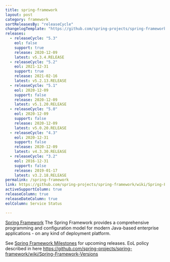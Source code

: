 ```yaml
---
title: spring-framework
layout: post
category: framework
sortReleasesBy: "releaseCycle"
changelogTemplate: "https://github.com/spring-projects/spring-framework/releases/tag/__LATEST__"
releases:
  - releaseCycle: "5.3"
    eol: false
    support: true
    release: 2020-12-09
    latest: v5.3.4.RELEASE
  - releaseCycle: "5.2"
    eol: 2021-12-31
    support: true
    release: 2021-02-16
    latest: v5.2.13.RELEASE
  - releaseCycle: "5.1"
    eol: 2020-12-09
    support: false
    release: 2020-12-09
    latest: v5.1.20.RELEASE
  - releaseCycle: "5.0"
    eol: 2020-12-09
    support: false
    release: 2020-12-09
    latest: v5.0.20.RELEASE
  - releaseCycle: "4.3"
    eol: 2020-12-31
    support: false
    release: 2020-12-09
    latest: v4.3.30.RELEASE
  - releaseCycle: "3.2"
    eol: 2016-12-31
    support: false
    release: 2019-01-17
    latest: v3.2.18.RELEASE
permalink: /spring-framework
link: https://github.com/spring-projects/spring-framework/wiki/Spring-Framework-Versions
activeSupportColumn: true
releaseColumn: true
releaseDateColumn: true
eolColumn: Service Status

---
```

[Spring Framework](https://spring.io/projects/spring-framework) The Spring Framework provides a comprehensive programming and configuration model for modern Java-based enterprise applications - on any kind of deployment platform.

See [Spring Framework Milestones](https://github.com/spring-projects/spring-framework/milestones) for upcoming releases. EoL policy described in here https://github.com/spring-projects/spring-framework/wiki/Spring-Framework-Versions
